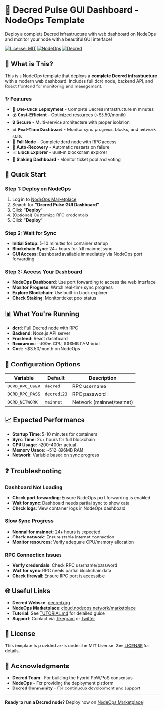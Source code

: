 # 🚀 Decred Pulse GUI Dashboard - NodeOps Template

Deploy a complete Decred infrastructure with web dashboard on NodeOps and monitor your node with a beautiful GUI interface!

[![License: MIT](https://img.shields.io/badge/License-MIT-yellow.svg)](https://opensource.org/licenses/MIT)
[![NodeOps](https://img.shields.io/badge/NodeOps-Compatible-brightgreen)](https://cloud.nodeops.network/marketplace)
[![Decred](https://img.shields.io/badge/Decred-Mainnet-blue)](https://decred.org)

## 📖 What is This?

This is a NodeOps template that deploys a **complete Decred infrastructure** with a modern web dashboard. Includes full dcrd node, backend API, and React frontend for monitoring and management.

### ✨ Features

- 🚀 **One-Click Deployment** - Complete Decred infrastructure in minutes
- 💰 **Cost-Efficient** - Optimized resources (~$3.50/month)
- 🔒 **Secure** - Multi-service architecture with proper isolation
- 📊 **Real-Time Dashboard** - Monitor sync progress, blocks, and network stats
- 🎯 **Full Node** - Complete dcrd node with RPC access
- 🔄 **Auto-Recovery** - Automatic restarts on failure
- 📈 **Block Explorer** - Built-in blockchain explorer
- 🎫 **Staking Dashboard** - Monitor ticket pool and voting

## 🚀 Quick Start

### Step 1: Deploy on NodeOps

1. Log in to [NodeOps Marketplace](https://cloud.nodeops.network/marketplace)
2. Search for **"Decred Pulse GUI Dashboard"**
3. Click **"Deploy"**
4. (Optional) Customize RPC credentials
5. Click **"Deploy"**

### Step 2: Wait for Sync

- **Initial Setup**: 5-10 minutes for container startup
- **Blockchain Sync**: 24+ hours for full mainnet sync
- **GUI Access**: Dashboard available immediately via NodeOps port forwarding

### Step 3: Access Your Dashboard

- **NodeOps Dashboard**: Use port forwarding to access the web interface
- **Monitor Progress**: Watch real-time sync progress
- **Explore Blockchain**: Use built-in block explorer
- **Check Staking**: Monitor ticket pool status

## 📊 What You're Running

- **dcrd**: Full Decred node with RPC
- **Backend**: Node.js API server
- **Frontend**: React dashboard
- **Resources**: ~400m CPU, 896MB RAM total
- **Cost**: ~$3.50/month on NodeOps

## 🔧 Configuration Options

| Variable | Default | Description |
|----------|---------|-------------|
| `DCRD_RPC_USER` | `decred` | RPC username |
| `DCRD_RPC_PASS` | `decred123` | RPC password |
| `DCRD_NETWORK` | `mainnet` | Network (mainnet/testnet) |

## 📈 Expected Performance

- **Startup Time**: 5-10 minutes for containers
- **Sync Time**: 24+ hours for full blockchain
- **CPU Usage**: ~200-400m actual
- **Memory Usage**: ~512-896MB RAM
- **Network**: Variable based on sync progress

## ❓ Troubleshooting

### Dashboard Not Loading
- **Check port forwarding**: Ensure NodeOps port forwarding is enabled
- **Wait for sync**: Dashboard needs partial sync to show data
- **Check logs**: View container logs in NodeOps dashboard

### Slow Sync Progress
- **Normal for mainnet**: 24+ hours is expected
- **Check network**: Ensure stable internet connection
- **Monitor resources**: Verify adequate CPU/memory allocation

### RPC Connection Issues
- **Verify credentials**: Check RPC username/password
- **Wait for sync**: RPC needs partial blockchain data
- **Check firewall**: Ensure RPC port is accessible

## 🌐 Useful Links

- **Decred Website**: [decred.org](https://decred.org)
- **NodeOps Marketplace**: [cloud.nodeops.network/marketplace](https://cloud.nodeops.network/marketplace)
- **Tutorial**: See [TUTORIAL.md](TUTORIAL.md) for detailed guide
- **Support**: Contact via [Telegram](https://t.me/Cerebro_Virgil) or [Twitter](https://x.com/Cerebro_Agent)

## 📄 License

This template is provided as-is under the MIT License. See [LICENSE](LICENSE) for details.

## 🙏 Acknowledgments

- **Decred Team** - For building the hybrid PoW/PoS consensus
- **NodeOps** - For providing the deployment platform
- **Decred Community** - For continuous development and support

---

**Ready to run a Decred node?** Deploy now on [NodeOps Marketplace](https://cloud.nodeops.network/marketplace)!

